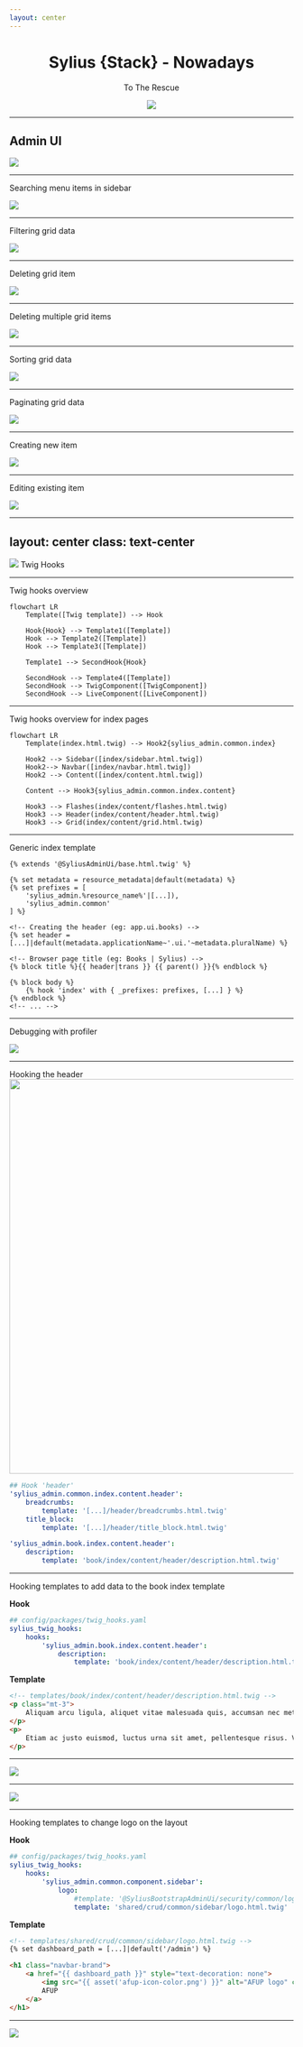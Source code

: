 ```yaml
---
layout: center
---
```

<div align="center">

# Sylius  {Stack} - Nowadays

To The Rescue

<img align="center" src="https://i.giphy.com/6IanN6Nqj0JFK.webp"/>

</div>

---

## Admin UI

<img src="/admin_ui_grids.png"/>

---

Searching menu items in sidebar

<img src="/admin_ui_search.png"/>

---

Filtering grid data

<img src="/admin_ui_filters.png"/>

---

Deleting grid item

<img src="/admin_ui_delete.png"/>

---

Deleting multiple grid items

<img src="/admin_ui_bulk_delete.png"/>

---

Sorting grid data

<img src="/admin_ui_sorting.png"/>

---

Paginating grid data

<img src="/admin_ui_pagination.png"/>

---

Creating new item

<img src="/admin_ui_create.png"/>

---

Editing existing item

<img src="/admin_ui_update.png"/>

[//]: # (---)

[//]: # (Configure your resource)

[//]: # ()
[//]: # (```php {all|10|12|13|15-21})

[//]: # (namespace App\Entity;)

[//]: # ()
[//]: # (use App\Grid\BookGrid;)

[//]: # (use App\Repository\BookRepository;)

[//]: # (use Sylius\Component\Resource\Model\ResourceInterface;)

[//]: # (use Sylius\Resource\Metadata\AsResource;)

[//]: # (// ...)

[//]: # ()
[//]: # (#[ORM\Entity&#40;repositoryClass: BookRepository::class&#41;])

[//]: # (#[AsResource&#40;)

[//]: # (    section: 'admin',)

[//]: # (    templatesDir: '@SyliusAdminUi/crud',)

[//]: # (    routePrefix: '/admin',)

[//]: # (    pluralName: 'library',)

[//]: # (    operations: [)

[//]: # (        new Create&#40;&#41;,)

[//]: # (        new Update&#40;&#41;,)

[//]: # (        new Index&#40;grid: BookGrid::class&#41;,)

[//]: # (        new Delete&#40;&#41;,)

[//]: # (        new BulkDelete&#40;&#41;,)

[//]: # (    ],)

[//]: # (&#41;])

[//]: # (class Book implements ResourceInterface)

[//]: # ({)

[//]: # (    // ...)

[//]: # (})

[//]: # (```)

---
layout: center
class: text-center
---

<img class="w-40" src="https://sylius.com/wp-content/uploads/2021/03/sylius-logo_sylius-logo-light-1024x422.jpg">
Twig Hooks

---

Twig hooks overview

```mermaid
flowchart LR
    Template([Twig template]) --> Hook
    
    Hook{Hook} --> Template1([Template])
    Hook --> Template2([Template])
    Hook --> Template3([Template])

    Template1 --> SecondHook{Hook}

    SecondHook --> Template4([Template])
    SecondHook --> TwigComponent([TwigComponent])
    SecondHook --> LiveComponent([LiveComponent])
```

---

Twig hooks overview for index pages

```mermaid
flowchart LR
    Template(index.html.twig) --> Hook2{sylius_admin.common.index}
    
    Hook2 --> Sidebar([index/sidebar.html.twig])
    Hook2--> Navbar([index/navbar.html.twig])
    Hook2 --> Content([index/content.html.twig])

    Content --> Hook3{sylius_admin.common.index.content}

    Hook3 --> Flashes(index/content/flashes.html.twig)
    Hook3 --> Header(index/content/header.html.twig)
    Hook3 --> Grid(index/content/grid.html.twig)
```

---

Generic index template

```twig {all|1|4-7|9-10|12-14|16}
{% extends '@SyliusAdminUi/base.html.twig' %}

{% set metadata = resource_metadata|default(metadata) %}
{% set prefixes = [
    'sylius_admin.%resource_name%'|[...]),
    'sylius_admin.common'
] %}

<!-- Creating the header (eg: app.ui.books) -->
{% set header = [...]|default(metadata.applicationName~'.ui.'~metadata.pluralName) %}

<!-- Browser page title (eg: Books | Sylius) -->
{% block title %}{{ header|trans }} {{ parent() }}{% endblock %}

{% block body %}
    {% hook 'index' with { _prefixes: prefixes, [...] } %}
{% endblock %}
<!-- ... -->
```
 
---

Debugging with profiler

<img src="/admin_ui_index_hooks_with_focus.png"/>

---

Hooking the header
<img src="/focused_hook.png" width="700"/>



```yaml {all|3-4|5-6|8-10}
## Hook 'header'
'sylius_admin.common.index.content.header':  
    breadcrumbs:
        template: '[...]/header/breadcrumbs.html.twig'
    title_block:
        template: '[...]/header/title_block.html.twig'

'sylius_admin.book.index.content.header':
    description:
        template: 'book/index/content/header/description.html.twig'
```    

---

Hooking templates to add data to the book index template

__Hook__

```yaml {6}
## config/packages/twig_hooks.yaml
sylius_twig_hooks:
    hooks:
        'sylius_admin.book.index.content.header':
            description:
                template: 'book/index/content/header/description.html.twig'

```

__Template__
```html
<!-- templates/book/index/content/header/description.html.twig -->
<p class="mt-3">
    Aliquam arcu ligula, aliquet vitae malesuada quis, accumsan nec metus. Proin lacinia dolor eu convallis mollis. Phasellus quis laoreet ex. Class aptent taciti sociosqu ad litora torquent per conubia nostra, per inceptos himenaeos. Praesent vestibulum dolor est, vel tristique sapien sodales eget. In hac habitasse platea dictumst. Vestibulum ante ipsum primis in faucibus orci luctus et ultrices posuere cubilia curae; Duis vitae viverra leo, vel consectetur tellus. Sed ipsum risus, pharetra id tincidunt et, ultricies at nisl. Morbi nec ultrices elit, vitae vehicula lectus. Nullam venenatis condimentum dui ut vehicula. Vivamus sit amet pharetra justo. Sed sit amet quam nisi.
</p>
<p>
    Etiam ac justo euismod, luctus urna sit amet, pellentesque risus. Vestibulum mi mi, ultrices quis arcu sed, suscipit efficitur metus. Quisque vitae ipsum arcu. Etiam sagittis mollis lacus eu posuere. Nam ac leo ex. Nam vitae dapibus nisl. Pellentesque habitant morbi tristique senectus et netus et malesuada fames ac turpis egestas. Donec ultrices, est at condimentum euismod, ligula tellus hendrerit ex, vel dictum orci augue at magna.
</p>

```

---

<img src="/admin_ui_index_hooks_result.png"/>

---

<img src="/admin_ui_index_hooks_result_debug.png"/>

---

Hooking templates to change logo on the layout

__Hook__

```yaml {all|4|5|6}
## config/packages/twig_hooks.yaml
sylius_twig_hooks:
    hooks:
        'sylius_admin.common.component.sidebar':
            logo:
                #template: '@SyliusBootstrapAdminUi/security/common/logo.html.twig'
                template: 'shared/crud/common/sidebar/logo.html.twig'

```

__Template__

```html {all|2|5|6|7}
<!-- templates/shared/crud/common/sidebar/logo.html.twig -->
{% set dashboard_path = [...]|default('/admin') %}

<h1 class="navbar-brand">
    <a href="{{ dashboard_path }}" style="text-decoration: none">
        <img src="{{ asset('afup-icon-color.png') }}" alt="AFUP logo" class="navbar-brand-image" />
        AFUP
    </a>
</h1>

```

---

<img src="/admin_ui_logo_hooks_result.png" />

